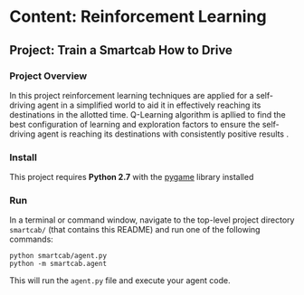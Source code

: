 # Content: Reinforcement Learning
## Project: Train a Smartcab How to Drive

### Project Overview

In this project reinforcement learning techniques are applied for a self-driving agent in a simplified world to aid it in effectively reaching its destinations in the allotted time.
Q-Learning algorithm is apllied to find the best configuration of learning and exploration factors to ensure the self-driving agent is reaching its destinations with consistently positive results . 

### Install

This project requires **Python 2.7** with the [pygame](https://www.pygame.org/wiki/GettingStarted
) library installed

### Run

In a terminal or command window, navigate to the top-level project directory `smartcab/` (that contains this README) and run one of the following commands:

```python smartcab/agent.py```  
```python -m smartcab.agent```

This will run the `agent.py` file and execute your agent code.
